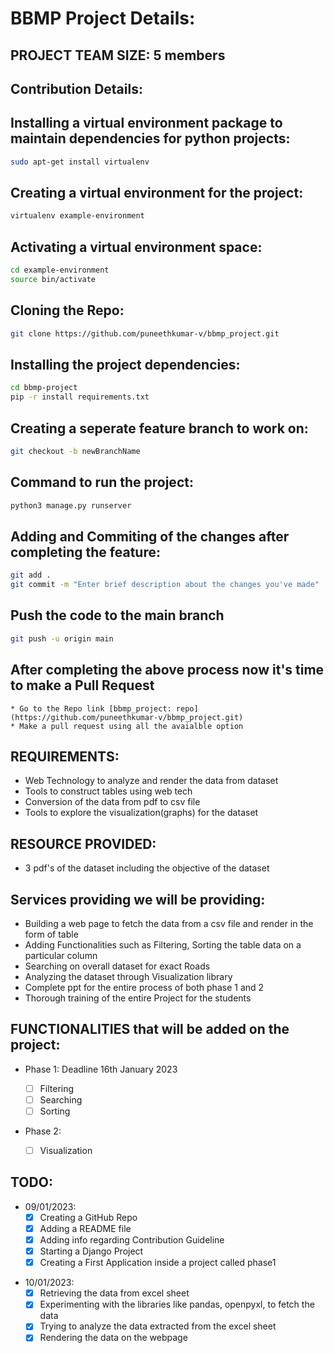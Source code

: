 # BBMP Project Details:

## PROJECT TEAM SIZE: 5 members

## Contribution Details:

## Installing a virtual environment package to maintain dependencies for python projects:

```sh
sudo apt-get install virtualenv
```

## Creating a virtual environment for the project:

```sh
virtualenv example-environment
```

## Activating a virtual environment space:

```sh
cd example-environment
source bin/activate
```

## Cloning the Repo:

```sh
git clone https://github.com/puneethkumar-v/bbmp_project.git
```

## Installing the project dependencies:

```sh
cd bbmp-project
pip -r install requirements.txt
```

## Creating a seperate feature branch to work on:

```sh
git checkout -b newBranchName
```

## Command to run the project:

```sh
python3 manage.py runserver
```

## Adding and Commiting of the changes after completing the feature:

```sh
git add .
git commit -m "Enter brief description about the changes you've made"
```

## Push the code to the main branch

```sh
git push -u origin main
```

## After completing the above process now it's time to make a Pull Request

    * Go to the Repo link [bbmp_project: repo](https://github.com/puneethkumar-v/bbmp_project.git)
    * Make a pull request using all the avaialble option

## REQUIREMENTS:

- Web Technology to analyze and render the data from dataset
- Tools to construct tables using web tech
- Conversion of the data from pdf to csv file
- Tools to explore the visualization(graphs) for the dataset

## RESOURCE PROVIDED:

- 3 pdf's of the dataset including the objective of the dataset

## Services providing we will be providing:

- Building a web page to fetch the data from a csv file and render in the form of table
- Adding Functionalities such as Filtering, Sorting the table data on a particular column
- Searching on overall dataset for exact Roads
- Analyzing the dataset through Visualization library
- Complete ppt for the entire process of both phase 1 and 2
- Thorough training of the entire Project for the students

## FUNCTIONALITIES that will be added on the project:

- Phase 1: Deadline 16th January 2023

  - [ ] Filtering
  - [ ] Searching
  - [ ] Sorting

- Phase 2:
  - [ ] Visualization

## TODO:

- 09/01/2023:
  - [x] Creating a GitHub Repo
  - [x] Adding a README file
  - [x] Adding info regarding Contribution Guideline
  - [x] Starting a Django Project
  - [x] Creating a First Application inside a project called phase1

* 10/01/2023:
  - [x] Retrieving the data from excel sheet
  - [x] Experimenting with the libraries like pandas, openpyxl, to fetch the data
  - [x] Trying to analyze the data extracted from the excel sheet
  - [x] Rendering the data on the webpage
